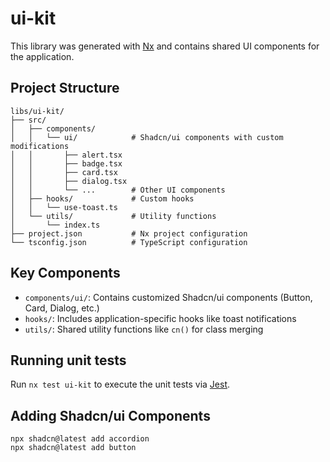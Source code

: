 # ui-kit

This library was generated with [Nx](https://nx.dev) and contains shared UI components for the application.

## Project Structure

```
libs/ui-kit/
├── src/
│   ├── components/
│   │   └── ui/            # Shadcn/ui components with custom modifications
│   │       ├── alert.tsx
│   │       ├── badge.tsx
│   │       ├── card.tsx
│   │       ├── dialog.tsx
│   │       └── ...        # Other UI components
│   ├── hooks/             # Custom hooks
│   │   └── use-toast.ts
│   └── utils/             # Utility functions
│       └── index.ts
├── project.json           # Nx project configuration
└── tsconfig.json          # TypeScript configuration
```

## Key Components

-   `components/ui/`: Contains customized Shadcn/ui components (Button, Card, Dialog, etc.)
-   `hooks/`: Includes application-specific hooks like toast notifications
-   `utils/`: Shared utility functions like `cn()` for class merging

## Running unit tests

Run `nx test ui-kit` to execute the unit tests via [Jest](https://jestjs.io).

## Adding Shadcn/ui Components

```shell
npx shadcn@latest add accordion
npx shadcn@latest add button
```
